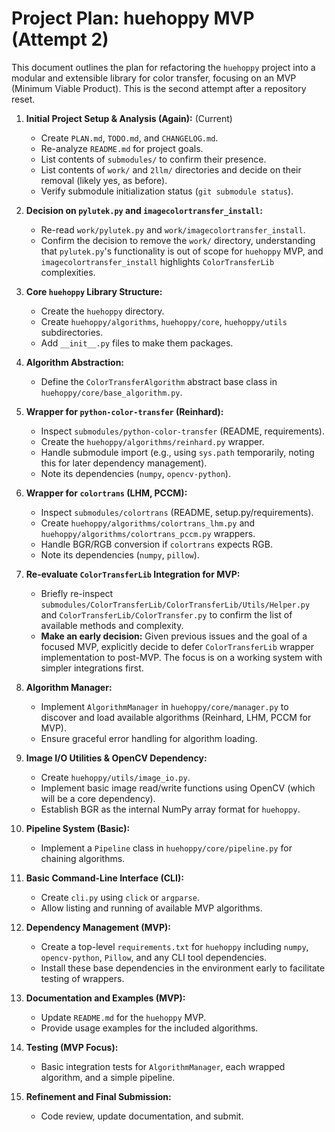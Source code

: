 # Project Plan: huehoppy MVP (Attempt 2)

This document outlines the plan for refactoring the `huehoppy` project into a modular and extensible library for color transfer, focusing on an MVP (Minimum Viable Product). This is the second attempt after a repository reset.

1.  **Initial Project Setup & Analysis (Again):** (Current)
    *   Create `PLAN.md`, `TODO.md`, and `CHANGELOG.md`.
    *   Re-analyze `README.md` for project goals.
    *   List contents of `submodules/` to confirm their presence.
    *   List contents of `work/` and `2llm/` directories and decide on their removal (likely yes, as before).
    *   Verify submodule initialization status (`git submodule status`).

2.  **Decision on `pylutek.py` and `imagecolortransfer_install`:**
    *   Re-read `work/pylutek.py` and `work/imagecolortransfer_install`.
    *   Confirm the decision to remove the `work/` directory, understanding that `pylutek.py`'s functionality is out of scope for `huehoppy` MVP, and `imagecolortransfer_install` highlights `ColorTransferLib` complexities.

3.  **Core `huehoppy` Library Structure:**
    *   Create the `huehoppy` directory.
    *   Create `huehoppy/algorithms`, `huehoppy/core`, `huehoppy/utils` subdirectories.
    *   Add `__init__.py` files to make them packages.

4.  **Algorithm Abstraction:**
    *   Define the `ColorTransferAlgorithm` abstract base class in `huehoppy/core/base_algorithm.py`.

5.  **Wrapper for `python-color-transfer` (Reinhard):**
    *   Inspect `submodules/python-color-transfer` (README, requirements).
    *   Create the `huehoppy/algorithms/reinhard.py` wrapper.
    *   Handle submodule import (e.g., using `sys.path` temporarily, noting this for later dependency management).
    *   Note its dependencies (`numpy`, `opencv-python`).

6.  **Wrapper for `colortrans` (LHM, PCCM):**
    *   Inspect `submodules/colortrans` (README, setup.py/requirements).
    *   Create `huehoppy/algorithms/colortrans_lhm.py` and `huehoppy/algorithms/colortrans_pccm.py` wrappers.
    *   Handle BGR/RGB conversion if `colortrans` expects RGB.
    *   Note its dependencies (`numpy`, `pillow`).

7.  **Re-evaluate `ColorTransferLib` Integration for MVP:**
    *   Briefly re-inspect `submodules/ColorTransferLib/ColorTransferLib/Utils/Helper.py` and `ColorTransferLib/ColorTransfer.py` to confirm the list of available methods and complexity.
    *   **Make an early decision:** Given previous issues and the goal of a focused MVP, explicitly decide to defer `ColorTransferLib` wrapper implementation to post-MVP. The focus is on a working system with simpler integrations first.

8.  **Algorithm Manager:**
    *   Implement `AlgorithmManager` in `huehoppy/core/manager.py` to discover and load available algorithms (Reinhard, LHM, PCCM for MVP).
    *   Ensure graceful error handling for algorithm loading.

9.  **Image I/O Utilities & OpenCV Dependency:**
    *   Create `huehoppy/utils/image_io.py`.
    *   Implement basic image read/write functions using OpenCV (which will be a core dependency).
    *   Establish BGR as the internal NumPy array format for `huehoppy`.

10. **Pipeline System (Basic):**
    *   Implement a `Pipeline` class in `huehoppy/core/pipeline.py` for chaining algorithms.

11. **Basic Command-Line Interface (CLI):**
    *   Create `cli.py` using `click` or `argparse`.
    *   Allow listing and running of available MVP algorithms.

12. **Dependency Management (MVP):**
    *   Create a top-level `requirements.txt` for `huehoppy` including `numpy`, `opencv-python`, `Pillow`, and any CLI tool dependencies.
    *   Install these base dependencies in the environment early to facilitate testing of wrappers.

13. **Documentation and Examples (MVP):**
    *   Update `README.md` for the `huehoppy` MVP.
    *   Provide usage examples for the included algorithms.

14. **Testing (MVP Focus):**
    *   Basic integration tests for `AlgorithmManager`, each wrapped algorithm, and a simple pipeline.

15. **Refinement and Final Submission:**
    *   Code review, update documentation, and submit.
